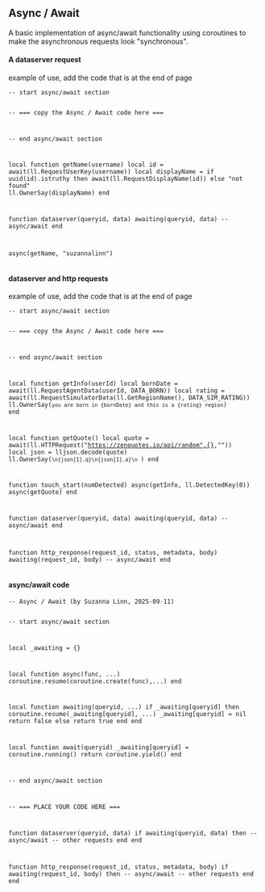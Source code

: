 ## Async / Await

A basic implementation of async/await functionality using coroutines to make the asynchronous requests look "synchronous".

<div class="script-box beginner">
<h4>A dataserver request</h4>
<p>example of use, add the code that is at the end of page</p>
<pre class="language-slua line-numbers"><code class="language-slua">-- start async/await section

-- === copy the Async / Await code here ===

-- end async/await section


local function getName(username)
    local id = await(ll.RequestUserKey(username))
    local displayName = if uuid(id).istruthy then await(ll.RequestDisplayName(id)) else "not found"
    ll.OwnerSay(displayName)
end

function dataserver(queryid, data)
   awaiting(queryid, data)  -- async/await
end

async(getName, "suzannalinn")</code></pre>
</div>
<div class="script-box intermediate">
<h4>dataserver and http requests</h4>
<p>example of use, add the code that is at the end of page</p>
<pre class="language-slua line-numbers"><code class="language-slua">-- start async/await section

-- === copy the Async / Await code here ===

-- end async/await section


local function getInfo(userId)
    local bornDate = await(ll.RequestAgentData(userId, DATA_BORN))
    local rating = await(ll.RequestSimulatorData(ll.GetRegionName(), DATA_SIM_RATING))
    ll.OwnerSay(`you are born in {bornDate} and this is a {rating} region`)
end

local function getQuote()
    local quote = await(ll.HTTPRequest("https://zenquotes.io/api/random",{},""))
    local json = lljson.decode(quote)
    ll.OwnerSay(`\n{json[1].q}\n{json[1].a}\n `)
end

function touch_start(numDetected)
    async(getInfo, ll.DetectedKey(0))
    async(getQuote)
end


function dataserver(queryid, data)
   awaiting(queryid, data)  -- async/await
end

function http_response(request_id, status, metadata, body)
   awaiting(request_id, body)  -- async/await
end</code></pre>
</div>
<div class="script-box advanced">
<h4>async/await code</h4>
<pre class="language-slua line-numbers"><code class="language-slua">-- Async / Await (by Suzanna Linn, 2025-09-11)

-- start async/await section

local _awaiting = {}

local function async(func, ...)
    coroutine.resume(coroutine.create(func),...)
end

local function awaiting(queryid, ...)
    if _awaiting[queryid] then
        coroutine.resume(_awaiting[queryid], ...)
        _awaiting[queryid] = nil
        return false
    else
        return true
    end
end

local function await(queryid)
    _awaiting[queryid] = coroutine.running()
    return coroutine.yield()
end

-- end async/await section


-- === PLACE YOUR CODE HERE ===


function dataserver(queryid, data)
   if awaiting(queryid, data) then  -- async/await
        -- other requests
   end
end

function http_response(request_id, status, metadata, body)
   if awaiting(request_id, body) then  -- async/await
        -- other requests
   end
end</code></pre>
</div>
